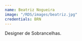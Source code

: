 ```yaml
---
name: Beatriz Nogueira
image: "/RDS/images/beatriz.jpg"
credentials: BRN
---
```

Designer de Sobrancelhas.
